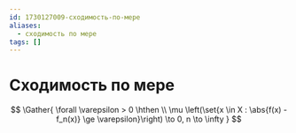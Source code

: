 ```yaml
---
id: 1730127009-сходимость-по-мере
aliases:
  - сходимость по мере
tags: []
---
```


# Сходимость по мере
$$
\Gather{
\forall \varepsilon > 0 \hthen \\
\mu \left(\set{x \in X : \abs{f(x) - f_n(x)} \ge \varepsilon}\right)
\to 0, n \to \infty
}
$$
